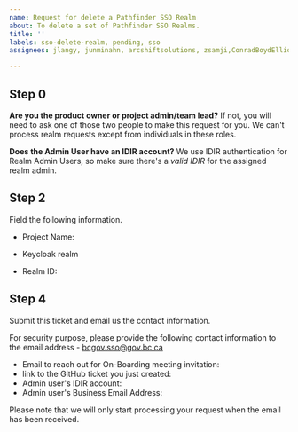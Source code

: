 ```yaml
---
name: Request for delete a Pathfinder SSO Realm
about: To delete a set of Pathfinder SSO Realms.
title: ''
labels: sso-delete-realm, pending, sso
assignees: jlangy, junminahn, arcshiftsolutions, zsamji,ConradBoydElliottGustafson

---
```


## Step 0
**Are you the product owner or project admin/team lead?**
If not, you will need to ask one of those two people to make this request for you. 
We can't process realm requests except from individuals in these roles.

**Does the Admin User have an IDIR account?**
We use IDIR authentication for Realm Admin Users, so make sure there's a *valid IDIR* for the assigned realm admin.  


## Step 2
Field the following information.

* Project Name: 


*  Keycloak realm
  - Realm ID: 


## Step 4
Submit this ticket and email us the contact information.

For security purpose, please provide the following contact information to the email address - bcgov.sso@gov.bc.ca

* Email to reach out for On-Boarding meeting invitation:
* link to the GitHub ticket you just created: 
* Admin user's IDIR account: 
* Admin user's Business Email Address: 

Please note that we will only start processing your request when the email has been received.
